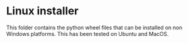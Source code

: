 # Linux installer
This folder contains the python wheel files that can be installed
on non Windows platforms. This has been tested on Ubuntu and MacOS.